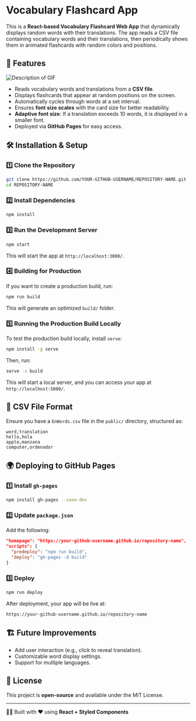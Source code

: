# Vocabulary Flashcard App

This is a **React-based Vocabulary Flashcard Web App** that dynamically displays random words with their translations. The app reads a CSV file containing vocabulary words and their translations, then periodically shows them in animated flashcards with random colors and positions.

## 🚀 Features
![Description of GIF](https://github.com/WuqianMa/Virus_like_pop-up_window_vocabulary_memory/blob/main/ex.gif)

- Reads vocabulary words and translations from a **CSV file**.
- Displays flashcards that appear at random positions on the screen.
- Automatically cycles through words at a set interval.
- Ensures **font size scales** with the card size for better readability.
- **Adaptive font size**: If a translation exceeds 10 words, it is displayed in a smaller font.
- Deployed via **GitHub Pages** for easy access.

## 🛠️ Installation & Setup

### **1️⃣ Clone the Repository**
```sh
git clone https://github.com/YOUR-GITHUB-USERNAME/REPOSITORY-NAME.git
cd REPOSITORY-NAME
```

### **2️⃣ Install Dependencies**
```sh
npm install
```

### **3️⃣ Run the Development Server**
```sh
npm start
```
This will start the app at `http://localhost:3000/`.

### **4️⃣ Building for Production**
If you want to create a production build, run:
```sh
npm run build
```
This will generate an optimized `build/` folder.

### **5️⃣ Running the Production Build Locally**
To test the production build locally, install `serve`:
```sh
npm install -g serve
```
Then, run:
```sh
serve -s build
```
This will start a local server, and you can access your app at `http://localhost:5000/`.

## 📁 CSV File Format
Ensure you have a `EnWords.csv` file in the `public/` directory, structured as:
```csv
word,translation
hello,hola
apple,manzana
computer,ordenador
```

## 🌍 Deploying to GitHub Pages
### **1️⃣ Install `gh-pages`**
```sh
npm install gh-pages --save-dev
```

### **2️⃣ Update `package.json`**
Add the following:
```json
"homepage": "https://your-github-username.github.io/repository-name",
"scripts": {
  "predeploy": "npm run build",
  "deploy": "gh-pages -d build"
}
```

### **3️⃣ Deploy**
```sh
npm run deploy
```
After deployment, your app will be live at:
```
https://your-github-username.github.io/repository-name
```

## 🏗️ Future Improvements
- Add user interaction (e.g., click to reveal translation).
- Customizable word display settings.
- Support for multiple languages.

## 📝 License
This project is **open-source** and available under the MIT License.

---
👨‍💻 Built with ❤️ using **React + Styled Components**




